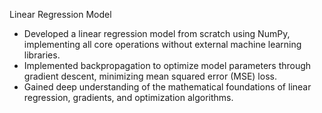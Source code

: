 Linear Regression Model
- Developed a linear regression model from scratch using NumPy, implementing all core operations without external machine learning libraries.
- Implemented backpropagation to optimize model parameters through gradient descent, minimizing mean squared error (MSE) loss.
- Gained deep understanding of the mathematical foundations of linear regression, gradients, and optimization algorithms.
